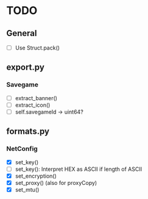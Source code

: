 TODO
====

## General
- [ ] Use Struct.pack()

## export.py
### Savegame
- [ ] extract_banner()
- [ ] extract_icon()
- [ ] self.savegameId -> uint64?

## formats.py
### NetConfig
- [X] set_key()
- [ ] set_key(): Interpret HEX as ASCII if length of ASCII
- [X] set_encryption()
- [X] set_proxy() (also for proxyCopy)
- [X] set_mtu()